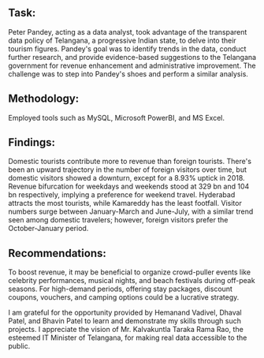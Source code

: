 ## Task: 
Peter Pandey, acting as a data analyst, took advantage of the transparent data policy of Telangana, a progressive Indian state, to delve into their tourism figures. Pandey's goal was to identify trends in the data, conduct further research, and provide evidence-based suggestions to the Telangana government for revenue enhancement and administrative improvement. The challenge was to step into Pandey's shoes and perform a similar analysis.

## Methodology: 
Employed tools such as MySQL, Microsoft PowerBI, and MS Excel.

## Findings: 
Domestic tourists contribute more to revenue than foreign tourists. There's been an upward trajectory in the number of foreign visitors over time, but domestic visitors showed a downturn, except for a 8.93% uptick in 2018. Revenue bifurcation for weekdays and weekends stood at 329 bn and 104 bn respectively, implying a preference for weekend travel. Hyderabad attracts the most tourists, while Kamareddy has the least footfall. Visitor numbers surge between January-March and June-July, with a similar trend seen among domestic travelers; however, foreign visitors prefer the October-January period.

## Recommendations:
To boost revenue, it may be beneficial to organize crowd-puller events like celebrity performances, musical nights, and beach festivals during off-peak seasons. For high-demand periods, offering stay packages, discount coupons, vouchers, and camping options could be a lucrative strategy.


I am grateful for the opportunity provided by Hemanand Vadivel, Dhaval Patel, and Bhavin Patel to learn and demonstrate my skills through such projects. I appreciate the vision of Mr. Kalvakuntla Taraka Rama Rao, the esteemed IT Minister of Telangana, for making real data accessible to the public.
